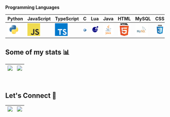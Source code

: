 **Programming Languages**

| Python | JavaScript | TypeScript | C | Lua | Java | HTML | MySQL | CSS |
|--------|------------|------------|---|-----|------|------|-------|-----|
| <img alt="Python" title="Python" width="40px" src="https://raw.githubusercontent.com/github/explore/master/topics/python/python.png" /> | <img alt="JS" title="JavaScript" width="40px" src="https://raw.githubusercontent.com/github/explore/master/topics/javascript/javascript.png"> | <img alt="Typescript" title="Typescript" width="40px" src="https://raw.githubusercontent.com/github/explore/main/topics/typescript/typescript.png"> | <img title="C" alt="C" width="40px" src="https://raw.githubusercontent.com/github/explore/master/topics/c/c.png"> | <img alt="Lua" title="Lua" width="40px" src="https://raw.githubusercontent.com/github/explore/master/topics/lua/lua.png"> | <img alt="Java" title="Java" width="40px" src="https://raw.githubusercontent.com/github/explore/master/topics/java/java.png"> | <img alt="HTML" title="HTML" width="40px" src="https://raw.githubusercontent.com/github/explore/master/topics/html/html.png"> | <img alt="MySQL" title="MySQL" width="40px" src="https://raw.githubusercontent.com/github/explore/master/topics/mysql/mysql.png"> | <img alt="CSS" title="CSS" width="40px" src="https://raw.githubusercontent.com/github/explore/master/topics/css/css.png"> |



## Some of my stats :bar_chart:

<img src="https://github-readme-stats.vercel.app/api?username=beertjedev&show_icons=true&theme=radical&include_all_commits=true">|<a href="https://stackoverflow.com/users/story/5679285"><img src="https://github-readme-stackoverflow.vercel.app/?userID=5679285&theme=dark" height="250"></a>
|--|--|

<br>

## Let's Connect :handshake:

<a href="https://www.linkedin.com/in/tusharmit/"><img src="https://cdn2.iconfinder.com/data/icons/social-media-2285/512/1_Linkedin_unofficial_colored_svg-128.png" width="40"></a>|<a href="https://www.kaggle.com/techytushar/"><img src="https://www.vectorlogo.zone/logos/kaggle/kaggle-icon.svg" width="40"></a>
|--|--|

